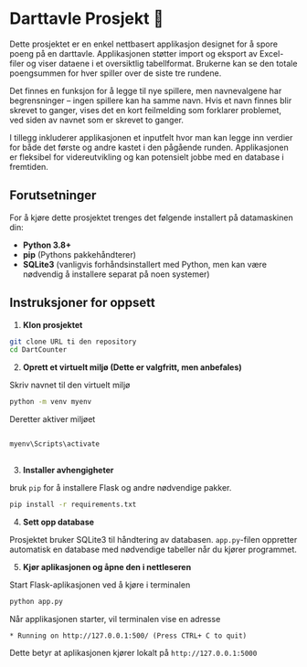 # Darttavle Prosjekt 🎯

Dette prosjektet er en enkel nettbasert applikasjon designet for å spore poeng på en darttavle. Applikasjonen støtter import og eksport av Excel-filer og viser dataene i et oversiktlig tabellformat. Brukerne kan se den totale poengsummen for hver spiller over de siste tre rundene.

Det finnes en funksjon for å legge til nye spillere, men navnevalgene har begrensninger – ingen spillere kan ha samme navn. Hvis et navn finnes blir skrevet to ganger, vises det en kort feilmelding som forklarer problemet, ved siden av navnet som er skrevet to ganger.

I tillegg inkluderer applikasjonen et inputfelt hvor man kan legge inn verdier for både det første og andre kastet i den pågående runden. Applikasjonen er fleksibel for videreutvikling og kan potensielt jobbe med en database i fremtiden.

## Forutsetninger

For å kjøre dette prosjektet trenges det følgende installert på datamaskinen din:

- **Python 3.8+**
- **pip** (Pythons pakkehåndterer)
- **SQLite3** (vanligvis forhåndsinstallert med Python, men kan være nødvendig å installere separat på noen systemer)

## Instruksjoner for oppsett

1. **Klon prosjektet**

````bash
git clone URL ti den repository
cd DartCounter
````
2. **Oprett et virtuelt miljø (Dette er valgfritt, men anbefales)**

Skriv navnet til den virtuelt miljø 

````bash
python -m venv myenv
````
Deretter aktiver miljøet 

````bash

myenv\Scripts\activate
 
````
3. **Installer avhengigheter**

bruk `pip` for å installere Flask og andre nødvendige pakker. 
````bash
pip install -r requirements.txt
````
4. **Sett opp database**

Prosjektet bruker SQLite3 til håndtering av databasen. `app.py`-filen oppretter automatisk en database med nødvendige tabeller når du kjører programmet. 

5. **Kjør aplikasjonen og åpne den i nettleseren** 

Start Flask-aplikasjonen ved å kjøre i terminalen
````bash
python app.py 
````
Når applikasjonen starter, vil terminalen vise en adresse
````plaintext
* Running on http://127.0.0.1:500/ (Press CTRL+ C to quit)
````
Dette betyr at aplikasjonen kjører lokalt på `http://127.0.0.1:5000`






